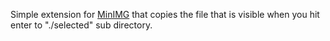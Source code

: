 Simple extension for [MinIMG](http://github.com/gflarity/minimg) that copies the file that is visible when you hit enter to "./selected" sub directory.
